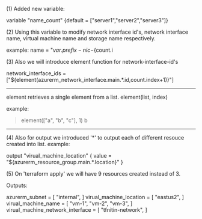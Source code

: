 (1) 
Added new variable:


variable "name_count" {default = ["server1","server2","server3"]}


(2) Using this variable to modify network interface id's, network interface name, virtual machine name  and storage name respectively.

example: name                = "${var.prefix}-nic-${count.i


(3) Also we will introduce element function for network-interface-id's

network_interface_ids = ["${element(azurerm_network_interface.main.*.id,count.index+1)}"]

--------------------------------------------------------
element retrieves a single element from a list.
element(list, index)

example:
> element(["a", "b", "c"], 1)
b
--------------------------------------------------------


(4) Also for output we introduced '*' to output each of different resouce created into list.
example: 


output "virual_machine_location" {
value = "${azurerm_resource_group.main.*.location}"
}


(5) On 'terraform apply' we will have 9 resources created instead of 3.

Outputs:

azurerm_subnet = [
"internal",
]
virual_machine_location = [
"eastus2",
]
virual_machine_name = [
"vm-1",
"vm-2",
"vm-3",
]
virual_machine_network_interface = [
"tfnitin-network",
]